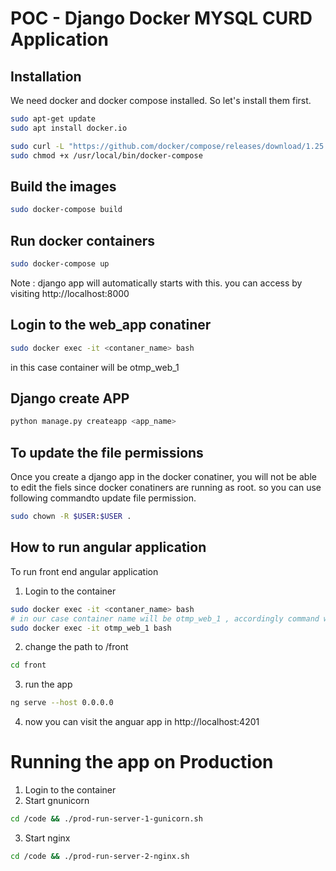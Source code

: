 # POC - Django Docker MYSQL CURD Application

## Installation

We need docker and docker compose installed. So let's install them first.

```bash
sudo apt-get update
sudo apt install docker.io

sudo curl -L "https://github.com/docker/compose/releases/download/1.25.3/docker-compose-$(uname -s)-$(uname -m)" -o /usr/local/bin/docker-compose
sudo chmod +x /usr/local/bin/docker-compose
```

## Build the images

``` bash
sudo docker-compose build
```
## Run docker containers

``` bash
sudo docker-compose up
```
Note : django app will automatically starts with this. you can access by visiting http://localhost:8000

## Login to the web_app conatiner
```bash
sudo docker exec -it <contaner_name> bash   
```
in this case container will be otmp_web_1

## Django create APP

``` bash
python manage.py createapp <app_name>
```

## To update the file permissions

Once you create a django app in the docker conatiner, you will not be able to edit the fiels since docker conatiners are running as root. so you can use following commandto update file permission.

```bash
sudo chown -R $USER:$USER .
```


## How to run angular application

To run front end angular application

1. Login to the container
```bash
sudo docker exec -it <contaner_name> bash 
# in our case container name will be otmp_web_1 , accordingly command will be as follows
sudo docker exec -it otmp_web_1 bash  
```
2. change the path to /front
```bash
cd front
```
3. run the app
```bash
ng serve --host 0.0.0.0
```
4. now you can visit the anguar app in http://localhost:4201



# Running the app on Production

1. Login to the container
2. Start gnunicorn
```bash
cd /code && ./prod-run-server-1-gunicorn.sh
```
3. Start nginx

```bash
cd /code && ./prod-run-server-2-nginx.sh
```